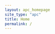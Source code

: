 ```yaml
---
layout: apc_homepage
site_type: "apc"
title: Home
permalink: /
---
```


<!--- This child document initializes the page in Jekyll. -->